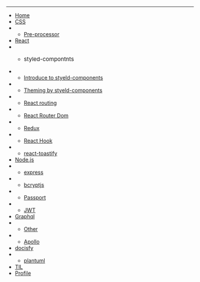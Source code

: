 <hr />

* [Home](README.md)
* [CSS](/css/README.md)
* * [Pre-processor](/css/pre-processor.md)
* [React](/react/react.md)
* * <p style="font-size: 15px">styled-compontnts</p>
* * [Introduce to styeld-components](/react/styledIntro.md)
* * [Theming by styeld-components](/react/Theming.md)
* * [React routing](/react/react-routing.md)
* * [React Router Dom](/react/React-Router-dom.md)
* * [Redux](/react/Redux.md)
* * [React Hook](/react/React-hook.md)
* * [react-toastify](/react/react-toastify.md)
* [Node.js](/node/node.md)
* * [express](/node/express.md)
* * [bcryptjs](/node/bcryptjs.md)
* * [Passport](/node/passport.md)
* * [JWT](/node/jwt.md)
* [Graphql](/graphql/graphql.md)
* * [Other](/graphql/other.md)
* * [Apollo](/graphql/apollo.md)
*  [docisfy](/docsify/README.md)
* * [plantuml](/docsify/plantuml.md)
*  [TIL](TIL.md)
*  [Profile](Profile.md)
